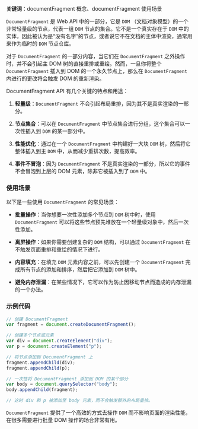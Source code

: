 **关键词**：documentFragment 概念、documentFragment 使用场景

`DocumentFragment` 是 Web API 中的一部分，它是 `DOM` （文档对象模型）的一个非常轻量级的节点，代表一组 `DOM` 节点的集合。它不是一个真实存在于 `DOM` 中的实体，因此被认为是“没有名字”的节点，或者说它不在文档的主体中渲染，通常用来作为临时的 `DOM` 节点仓库。

对于 `DocumentFragment` 的一部分内容，当它们在 `DocumentFragment` 之外操作时，并不会引起主 DOM 树的直接重排或重绘。然而，一旦你将整个 `DocumentFragment` 插入到 DOM 的一个永久节点上，那么在 `DocumentFragment` 内进行的更改将会触发 DOM 的重新渲染。

DocumentFragment API 有几个关键的特点和用途：

1. **轻量级**：`DocumentFragment` 不会引起布局重排，因为其不是真实渲染的一部分。

2. **节点集合**：可以在 `DocumentFragment` 中节点集合进行分组，这个集合可以一次性插入到 `DOM` 的某一部分中。

3. **性能优化**：通过在一个 `DocumentFragment` 中构建好一大块 `DOM` 树，然后将它整体插入到主 `DOM` 中，从而减少重排次数，提高效率。

4. **事件不冒泡**：因为 `DocumentFragment` 不是真实渲染的一部分，所以它的事件不会冒泡到上层的 DOM 元素，除非它被插入到了 `DOM` 中。

### 使用场景

以下是一些使用 `DocumentFragment` 的常见场景：

- **批量操作**：当你想要一次性添加多个节点到 `DOM` 树中时，使用 `DocumentFragment` 可以将这些节点预先堆放在一个轻量级对象中，然后一次性添加。

- **离屏操作**：如果你需要创建复杂的 `DOM` 结构，可以通过 `DocumentFragment` 在不触发页面重排和重绘的情况下进行。

- **内容填充**：在填充 `DOM` 元素内容之前，可以先创建一个 `DocumentFragment` 完成所有节点的添加和排序，然后把它添加到 `DOM` 树中。

- **避免内存泄漏**：在某些情况下，它可以作为防止因移动节点而造成的内存泄漏的一个办法。

### 示例代码

```javascript
// 创建 DocumentFragment
var fragment = document.createDocumentFragment();

// 创建多个节点或元素
var div = document.createElement("div");
var p = document.createElement("p");

// 将节点添加到 DocumentFragment 上
fragment.appendChild(div);
fragment.appendChild(p);

// 一次性将 DocumentFragment 添加到 DOM 的某个部分
var body = document.querySelector("body");
body.appendChild(fragment);

// 这时 div 和 p 被添加至 body 元素，而不会触发额外的布局重排。
```

`DocumentFragment` 提供了一个高效的方式去操作 `DOM` 而不影响页面的渲染性能，在很多需要进行批量 DOM 操作的场合非常有用。
